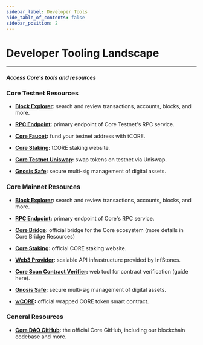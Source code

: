 ```yaml
---
sidebar_label: Developer Tools
hide_table_of_contents: false
sidebar_position: 2
---
```


# Developer Tooling Landscape
---

#### _Access Core's tools and resources_

### Core Testnet Resources

* **[Block Explorer](https://scan.test.btcs.network/):** search and review transactions, accounts, blocks, and more.

* **[RPC Endpoint](https://rpc.test.btcs.network/):** primary endpoint of Core Testnet's RPC service.

* **[Core Faucet](https://scan.test.btcs.network/faucet):** fund your testnet address with tCORE.

* **[Core Staking](https://stake.test.btcs.network/):** tCORE staking website.

* **[Core Testnet Uniswap](https://swap.test.btcs.network/#/swap):** swap tokens on testnet via Uniswap.

* **[Gnosis Safe](https://safe.test.btcs.network/welcome):** secure multi-sig management of digital assets.

### Core Mainnet Resources

* **[Block Explorer](https://scan.coredao.org/):** search and review transactions, accounts, blocks, and more.

* **[RPC Endpoint](https://rpc.coredao.org/):** primary endpoint of Core's RPC service.

* **[Core Bridge](https://bridge.coredao.org/):** official bridge for the Core ecosystem (more details in Core Bridge Resources)

* **[Core Staking](https://stake.coredao.org/):** official CORE staking website.

* **[Web3 Provider](https://cloud.infstones.com/login):** scalable API infrastructure provided by InfStones.

* **[Core Scan Contract Verifier](https://scan.coredao.org/verifyContract):** web tool for contract verification (guide here).

* **[Gnosis Safe](https://safe.coredao.org/welcome):** secure multi-sig management of digital assets.

* **[wCORE](https://scan.coredao.org/address/0x191e94fa59739e188dce837f7f6978d84727ad01):** official wrapped CORE token smart contract.

### General Resources

* **[Core DAO GitHub](https://github.com/coredao-org):** the official Core GitHub, including our blockchain codebase and more.
